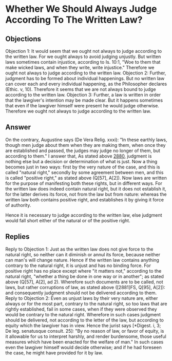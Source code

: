 # Whether We Should Always Judge According To The Written Law?
## Objections
Objection 1: It would seem that we ought not always to judge according to the written law. For we ought always to avoid judging unjustly. But written laws sometimes contain injustice, according to Is. 10:1, "Woe to them that make wicked laws, and when they write, write injustice." Therefore we ought not always to judge according to the written law.
Objection 2: Further, judgment has to be formed about individual happenings. But no written law can cover each and every individual happening, as the Philosopher declares (Ethic. v, 10). Therefore it seems that we are not always bound to judge according to the written law.
Objection 3: Further, a law is written in order that the lawgiver's intention may be made clear. But it happens sometimes that even if the lawgiver himself were present he would judge otherwise. Therefore we ought not always to judge according to the written law.
## Answer
On the contrary, Augustine says (De Vera Relig. xxxi): "In these earthly laws, though men judge about them when they are making them, when once they are established and passed, the judges may judge no longer of them, but according to them."
I answer that, As stated above [2880](A[1]), judgment is nothing else but a decision or determination of what is just. Now a thing becomes just in two ways: first by the very nature of the case, and this is called "natural right," secondly by some agreement between men, and this is called "positive right," as stated above (Q[57], A[2]). Now laws are written for the purpose of manifesting both these rights, but in different ways. For the written law does indeed contain natural right, but it does not establish it, for the latter derives its force, not from the law but from nature: whereas the written law both contains positive right, and establishes it by giving it force of authority.

Hence it is necessary to judge according to the written law, else judgment would fall short either of the natural or of the positive right.
## Replies
Reply to Objection 1: Just as the written law does not give force to the natural right, so neither can it diminish or annul its force, because neither can man's will change nature. Hence if the written law contains anything contrary to the natural right, it is unjust and has no binding force. For positive right has no place except where "it matters not," according to the natural right, "whether a thing be done in one way or in another"; as stated above (Q[57], A[2], ad 2). Wherefore such documents are to be called, not laws, but rather corruptions of law, as stated above ([2881]FS, Q[95], A[2]): and consequently judgment should not be delivered according to them.
Reply to Objection 2: Even as unjust laws by their very nature are, either always or for the most part, contrary to the natural right, so too laws that are rightly established, fail in some cases, when if they were observed they would be contrary to the natural right. Wherefore in such cases judgment should be delivered, not according to the letter of the law, but according to equity which the lawgiver has in view. Hence the jurist says [*Digest. i, 3; De leg. senatusque consult. 25]: "By no reason of law, or favor of equity, is it allowable for us to interpret harshly, and render burdensome, those useful measures which have been enacted for the welfare of man." In such cases even the lawgiver himself would decide otherwise; and if he had foreseen the case, he might have provided for it by law.